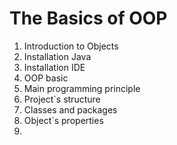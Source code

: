 ﻿# The Basics of OOP
1. Introduction to Objects
2. Installation Java
3. Installation IDE
4. OOP basic
5. Main programming principle
6. Project`s structure
7. Classes and packages
8. Object`s properties
9. 
